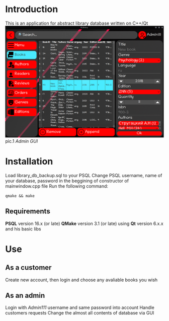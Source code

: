 # Introduction
This is an application for abstract library database written on C++/Qt 
![plot](./screen1.png)
pic.1 *Admin GUI*
# Installation
Load library_db_backup.sql to your PSQL
Change PSQL username, name of your database, password in the beggining of constructor of mainwindow.cpp file
Run the following command:
```
qmake && make
```
## Requirements
**PSQL** version 16.x (or late)
**QMake** version 3.1 (or late) using **Qt** version 6.x.x and his basic libs
# Use
## As a customer
Create new account, then login and choose any avaliable books you wish
## As an admin
Login with *Admin111* username and same password into account
Handle customers requests
Change the almost all contents of database via GUI
